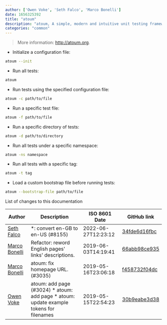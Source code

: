 ```yaml
---
author: ['Owen Voke', 'Seth Falco', 'Marco Bonelli']
date: 1656325392
title: "atoum"
description: "atoum, A simple, modern and intuitive unit testing framework for PHP."
categories: "common"
---
```

> More information: <http://atoum.org>.

- Initialize a configuration file:

```bash
atoum --init
```

- Run all tests:

```bash
atoum
```

- Run tests using the specified configuration file:

```bash
atoum -c path/to/file
```

- Run a specific test file:

```bash
atoum -f path/to/file
```

- Run a specific directory of tests:

```bash
atoum -d path/to/directory
```

- Run all tests under a specific namespace:

```bash
atoum -ns namespace
```

- Run all tests with a specific tag:

```bash
atoum -t tag
```

- Load a custom bootstrap file before running tests:

```bash
atoum --bootstrap-file path/to/file
```
List of changes to this documentation


Author | Description | ISO 8601 Date | GitHub link
------|-----|-----|-----
[Seth Falco](mailto:seth@falco.fun) | *: convert en-GB to en-US (#8155) | 2022-06-27T12:23:12 | [34fde6d16fbc](https://github.com/tldr-pages/tldr/commit/34fde6d16fbc0a3c45fff5903f0fc2597547b1bb)
[Marco Bonelli](mailto:marco@mebeim.net) | Refactor: reword English pages' links' descriptions. | 2019-06-03T14:19:41 | [66abb98ce935](https://github.com/tldr-pages/tldr/commit/66abb98ce935c0f4516bf30c4d6da72180d5a3ab)
[Marco Bonelli](mailto:mebeim@users.noreply.github.com) | atoum: fix homepage URL. (#3035) | 2019-05-16T23:06:18 | [f458732f04dc](https://github.com/tldr-pages/tldr/commit/f458732f04dcb583ffdb2ce72b199fbe7f58bcb8)
[Owen Voke](mailto:owzie123@gmail.com) | atoum: add page (#3024) * atoum: add page * atoum: update example tokens for filenames | 2019-05-15T22:54:23 | [30b9eabe3d38](https://github.com/tldr-pages/tldr/commit/30b9eabe3d38b9273ecdbc25898283df87645b42)

